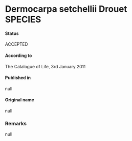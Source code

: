 # Dermocarpa setchellii Drouet SPECIES

#### Status
ACCEPTED

#### According to
The Catalogue of Life, 3rd January 2011

#### Published in
null

#### Original name
null

### Remarks
null